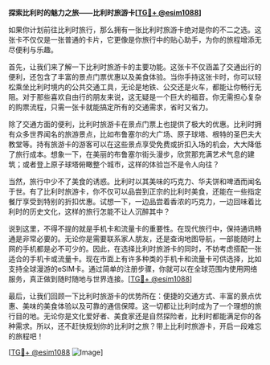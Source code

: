 **探索比利时的魅力之旅——比利时旅游卡[[TG💪+ @esim1088](https://t.me/s/esim1088)]**

如果你计划前往比利时旅行，那么拥有一张比利时旅游卡绝对是你的不二之选。这张卡不仅仅是一张普通的卡片，它更像是你旅行中的贴心助手，为你的旅程增添无尽便利与乐趣。

首先，让我们来了解一下比利时旅游卡的主要功能。这张卡不仅涵盖了交通出行的便利，还包含了丰富的景点门票优惠以及美食体验。当你手持这张卡时，你可以轻松乘坐比利时境内的公共交通工具，无论是地铁、公交还是火车，都能让你畅行无阻。对于那些喜欢自由行的朋友来说，这无疑是一个巨大的福音。你无需担心复杂的购票流程，只需一张卡就能搞定所有的交通需求，省时又省力。

除了交通方面的便利，比利时旅游卡在景点门票上也提供了极大的优惠。比利时拥有众多世界闻名的旅游景点，比如布鲁塞尔的大广场、原子球塔、根特的圣巴夫大教堂等。持有旅游卡的游客可以在这些景点享受免费或折扣入场的机会，大大降低了旅行成本。想象一下，在美丽的布鲁塞尔街头漫步，欣赏那充满艺术气息的建筑；或者登上原子球塔俯瞰整个城市，这样的体验岂不是令人向往？

当然，旅行中少不了美食的诱惑。比利时以其美味的巧克力、华夫饼和啤酒而闻名于世。有了比利时旅游卡，你不仅可以品尝到正宗的比利时美食，还能在一些指定餐厅享受到特别的折扣优惠。试想一下，一边品尝着香浓的巧克力，一边回味着比利时的历史文化，这样的旅行怎能不让人沉醉其中？

说到这里，不得不提的就是手机卡和流量卡的重要性。在现代旅行中，保持通讯畅通是非常必要的。无论你是需要联系家人朋友，还是查询地图导航，一部能随时上网的手机都是必不可少的。因此，在选择比利时旅游卡的同时，不妨考虑搭配一张适合的手机卡或流量卡。现在市面上有许多种类的手机卡和流量卡可供选择，比如支持全球漫游的eSIM卡。通过简单的注册步骤，你就可以在全球范围内使用网络服务，真正做到随时随地与世界连接。[[TG💪+ @esim1088](https://t.me/s/esim1088)]

最后，让我们回顾一下比利时旅游卡的优势所在：便捷的交通方式、丰富的景点优惠、美味的美食体验以及可靠的通信保障。这一切都让比利时成为了一个理想的旅行目的地。无论你是文化爱好者、美食家还是自然探险者，比利时都能满足你的各种需求。所以，还不赶快规划你的比利时之旅？带上比利时旅游卡，开启一段难忘的旅程吧！

[[TG💪+ @esim1088](https://t.me/s/esim1088) ![Image](https://i.postimg.cc/4NQfJmqS/Snipaste-2025-05-13-00-14-12.png)]
